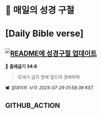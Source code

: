 # 🙏 매일의 성경 구절
# [Daily Bible verse]
## [![README에 성경구절 업데이트](https://github.com/DONGSUKA/first_test/actions/workflows/update-readme-bible.yml/badge.svg)](https://github.com/DONGSUKA/first_test/actions/workflows/update-readme-bible.yml)
<!-- START_BIBLE_VERSE -->
📖 **출애굽기 34:8**
> 모세가 급히 땅에 엎드려 경배하며

🕊️ _업데이트 시각: 2025-07-29 01:58:39 KST_
  <!-- END_BIBLE_VERSE -->
## GITHUB_ACTION
